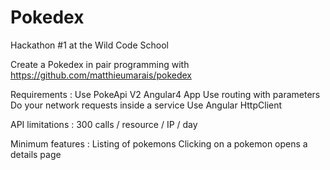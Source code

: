 # Pokedex
Hackathon #1 at the Wild Code School 

Create a Pokedex in pair programming with https://github.com/matthieumarais/pokedex

Requirements :
Use PokeApi V2
Angular4 App
Use routing with parameters
Do your network requests inside a service
Use Angular HttpClient

API limitations :
300 calls / resource / IP / day

Minimum features :
Listing of pokemons
Clicking on a pokemon opens a details page

